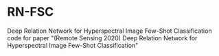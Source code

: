 # RN-FSC
Deep Relation Network for Hyperspectral Image Few-Shot Classification
code for paper "(Remote Sensing 2020) Deep Relation Network for Hyperspectral Image Few-Shot Classification"
